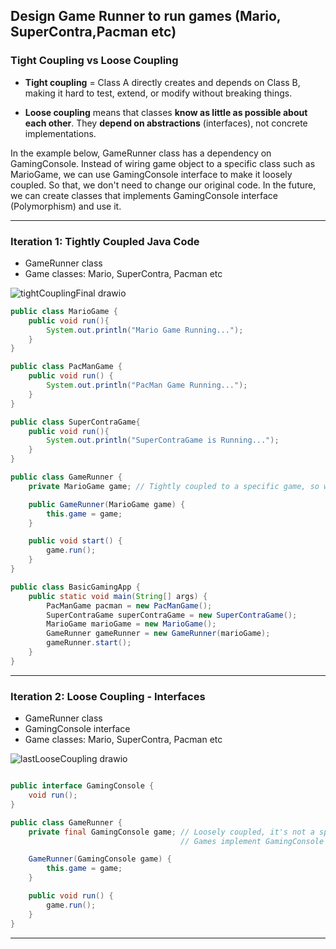 ## Design Game Runner to run games (Mario, SuperContra,Pacman etc)

### Tight Coupling vs Loose Coupling

* **Tight coupling** = Class A directly creates and depends on Class B, making it hard to test, extend, or modify without breaking things.

* **Loose coupling** means that classes **know as little as possible about each other**. They **depend on abstractions** (interfaces), not concrete implementations.

In the example below, GameRunner class has a dependency on GamingConsole. Instead of wiring game object to a specific class such as MarioGame, we can use GamingConsole interface to make it loosely coupled. So that, we don't need to change our original code. In the future, we can create classes that implements GamingConsole interface (Polymorphism) and use it.

---
 
### Iteration 1: Tightly Coupled Java Code

* GameRunner class
* Game classes: Mario, SuperContra, Pacman etc

![tightCouplingFinal drawio](https://github.com/user-attachments/assets/eab1162e-bc4b-47b9-ae3d-00e6a1407c87)



``` java
public class MarioGame {
    public void run(){
        System.out.println("Mario Game Running...");
    }
}

public class PacManGame {
    public void run() {
        System.out.println("PacMan Game Running...");
    }
}

public class SuperContraGame{
    public void run(){
        System.out.println("SuperContraGame is Running...");
    }
}

public class GameRunner {
    private MarioGame game; // Tightly coupled to a specific game, so we need to change this.

    public GameRunner(MarioGame game) {
        this.game = game;
    }

    public void start() {
        game.run();
    }
}

public class BasicGamingApp {
    public static void main(String[] args) {
        PacManGame pacman = new PacManGame();
        SuperContraGame superContraGame = new SuperContraGame();
        MarioGame marioGame = new MarioGame();
        GameRunner gameRunner = new GameRunner(marioGame);
        gameRunner.start();
    }
}

```

---

###  Iteration 2: Loose Coupling - Interfaces
 * GameRunner class
 * GamingConsole interface
 * Game classes: Mario, SuperContra, Pacman etc 

![lastLooseCoupling drawio](https://github.com/user-attachments/assets/a5bb24d4-2134-4cdb-ad79-a7a5f8009b63)


``` java

public interface GamingConsole {
    void run();
}

public class GameRunner {
    private final GamingConsole game; // Loosely coupled, it's not a specific game anymore.
                                      // Games implement GamingConsole interface.

    GameRunner(GamingConsole game) {
        this.game = game;
    }

    public void run() {
        game.run();
    }
}

```


---



